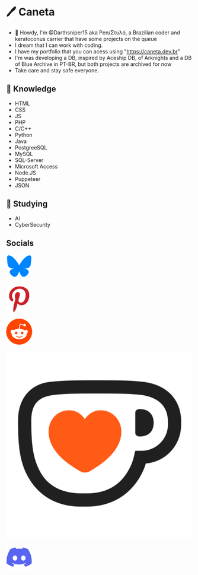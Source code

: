 # 🖊️ Caneta

- 👋 Howdy, I'm @Darthsniper15 aka Pen/Στυλό, a Brazilian coder and keratoconus carrier that have some projects on the queue
- I dream that I can work with coding.
- I have my portfolio that you can acess using "https://caneta.dev.br"
- I'm was developing a DB, inspired by Aceship DB, of Arknights and a DB of Blue Archive in PT-BR, but both projects are archived for now
- Take care and stay safe everyone.

## 📖 Knowledge

- HTML
- CSS 
- JS
- PHP
- C/C++
- Python
- Java
- PostgreeSQL
- MySQL
- SQL-Server
- Microsoft Access
- Node.JS
- Puppeteer
- JSON

## 🧠 Studying

- AI
- CyberSecurity

## Socials

[![Bluesky](https://raw.githubusercontent.com/darthsniper15/darthsniper15/main/icons/bsky.svg)](https://www.bsky.app/profile/caneta.dev.br)

[![Pinterest](https://raw.githubusercontent.com/darthsniper15/darthsniper15/main/icons/pinterest.svg)](https://br.pinterest.com/DarthSniper15)

[![Reddit](https://raw.githubusercontent.com/darthsniper15/darthsniper15/main/icons/reddit.svg)](https://www.reddit.com/u/DarthSniper15)

[![Ko-Fi](https://raw.githubusercontent.com/darthsniper15/darthsniper15/main/icons/kofi.png)](https://ko-fi.com/darthsniper15)

[![Discord](https://raw.githubusercontent.com/darthsniper15/darthsniper15/main/icons/discord.svg)](https://discord.com/users/300964894713577482/)



<!---
DarthSniper15/DarthSniper15 is a ✨ special ✨ repository because its `README.md` (this file) appears on your GitHub profile.
You can click the Preview link to take a look at your changes.
--->
